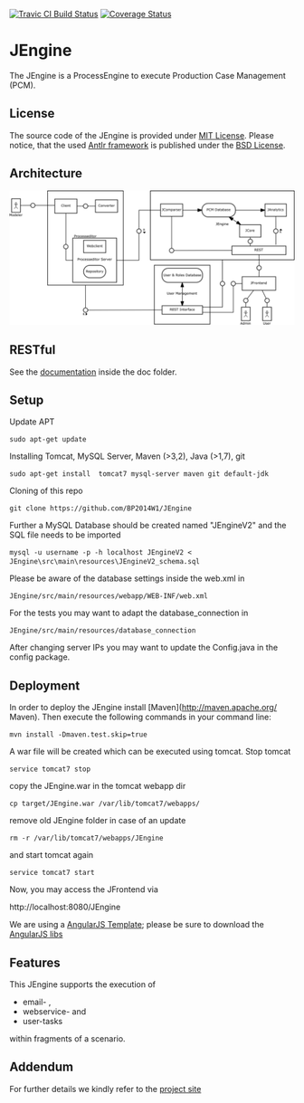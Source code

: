 [![Travic CI Build Status](https://travis-ci.org/BP2014W1/JEngine.svg?branch=dev)](https://travis-ci.org/BP2014W1/JEngine)
[![Coverage Status](https://coveralls.io/repos/BP2014W1/JEngine/badge.svg?branch=dev)](https://coveralls.io/r/BP2014W1/JEngine?branch=dev)


# JEngine

The JEngine is a ProcessEngine to execute Production Case Management (PCM).

## License

The source code of the JEngine is provided under [MIT License](license.md).
Please notice, that the used [Antlr framework](https://github.com/antlr/antlr4) is published under the [BSD License](https://github.com/antlr/antlr4/blob/master/LICENSE.txt).

## Architecture

![alt Architecture](https://raw.githubusercontent.com/BP2014W1/JEngine/dev/docu/general/img/fmc-architecture-v2_4.png)

## RESTful

See the [documentation](https://github.com/BP2014W1/JEngine/raw/dev/docu/rest/JEngine_REST_Specs.pdf) inside the doc folder.

## Setup

Update APT 

    sudo apt-get update

Installing Tomcat, MySQL Server, Maven (>3,2), Java (>1,7), git

    sudo apt-get install  tomcat7 mysql-server maven git default-jdk 

Cloning of this repo

    git clone https://github.com/BP2014W1/JEngine

Further a MySQL Database should be created named "JEngineV2" and the SQL file needs to be imported

    mysql -u username -p -h localhost JEngineV2 < JEngine\src\main\resources\JEngineV2_schema.sql

Please be aware of the database settings inside the web.xml in

    JEngine/src/main/resources/webapp/WEB-INF/web.xml

For the tests you may want to adapt the database_connection in

    JEngine/src/main/resources/database_connection

After changing server IPs you may want to update the Config.java in the config package.

## Deployment

In order to deploy the JEngine install [Maven](http://maven.apache.org/ Maven).
Then execute the following commands in your command line:

    mvn install -Dmaven.test.skip=true

A war file will be created which can be executed using tomcat. Stop tomcat

    service tomcat7 stop

copy the JEngine.war in the tomcat webapp dir

    cp target/JEngine.war /var/lib/tomcat7/webapps/

remove old JEngine folder in case of an update

    rm -r /var/lib/tomcat7/webapps/JEngine

and start tomcat again

    service tomcat7 start

Now, you may access the JFrontend via

   http://localhost:8080/JEngine

We are using a [AngularJS Template](https://wrapbootstrap.com/theme/homer-responsive-admin-theme-WB055J451); please be sure to download the [AngularJS libs](https://docs.angularjs.org/misc/downloading)
   
## Features

This JEngine supports the execution of
* email- ,
* webservice- and
* user-tasks

within fragments of a scenario.

## Addendum

For further details we kindly refer to the [project site](https://bpt.hpi.uni-potsdam.de/Public/JEngineDoc)
